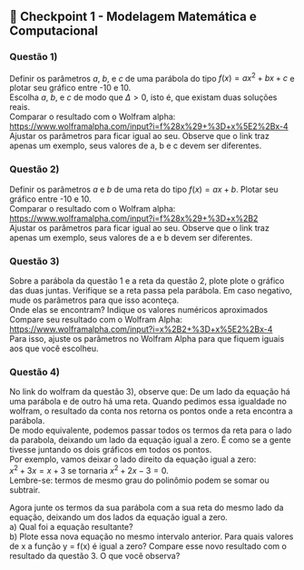 ## 🎇 Checkpoint 1 - Modelagem Matemática e Computacional

### Questão 1)
Definir os parâmetros $a$, $b$, e $c$ de uma parábola do tipo $f(x) = ax^2 + b x + c$ e plotar seu gráfico entre -10 e 10.  
Escolha $a$, $b$, e $c$ de modo que $\Delta >0$, isto é, que existam duas soluções reais.  
Comparar o resultado com o Wolfram alpha: https://www.wolframalpha.com/input?i=f%28x%29+%3D+x%5E2%2Bx-4  
Ajustar os parâmetros para ficar igual ao seu. Observe que o link traz apenas um exemplo, seus valores de a, b e c devem ser diferentes.  

### Questão 2)
Definir os parâmetros $a$ e $b$ de uma reta do tipo $f(x) = ax + b$. Plotar seu gráfico entre -10 e 10.  
Comparar o resultado com o Wolfram alpha: https://www.wolframalpha.com/input?i=f%28x%29+%3D+x%2B2  
Ajustar os parâmetros para ficar igual ao seu. Observe que o link traz apenas um exemplo, seus valores de a e b devem ser diferentes.  

### Questão 3)
Sobre a parábola da questão 1 e a reta da questão 2, plote plote o gráfico das duas juntas. Verifique se a reta passa pela parábola. Em caso negativo, mude os parâmetros para que isso aconteça.  
Onde elas se encontram? Indique os valores numéricos aproximados  
Compare seu resultado com o Wolfram Alpha: https://www.wolframalpha.com/input?i=x%2B2+%3D+x%5E2%2Bx-4  
Para isso, ajuste os parâmetros no Wolfram Alpha para que fiquem iguais aos que você escolheu.  

### Questão 4)
No link do wolfram da questão 3), observe que: De um lado da equação há uma parábola e de outro há uma reta. Quando pedimos essa igualdade no wolfram, o resultado da conta nos retorna os pontos onde a reta encontra a parábola.  
De modo equivalente, podemos passar todos os termos da reta para o lado da parabola, deixando um lado da equação igual a zero. É como se a gente tivesse juntando os dois gráficos em todos os pontos.  
Por exemplo, vamos deixar o lado direito da equação igual a zero:  
$x^2 + 3x = x+3$ se tornaria $x^2 + 2x -3 = 0$.  
Lembre-se: termos de mesmo grau do polinômio podem se somar ou subtrair.  


Agora junte os termos da sua parábola com a sua reta do mesmo lado da equação, deixando um dos lados da equação igual a zero.  
a) Qual foi a equação resultante?  
b) Plote essa nova equação no mesmo intervalo anterior. Para quais valores de x a função y = f(x) é igual a zero? Compare esse novo resultado com o resultado da questão 3. O que você observa?

